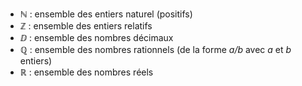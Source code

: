 - ℕ : ensemble des entiers naturel (positifs)
- ℤ : ensemble des entiers relatifs 
- ⅅ : ensemble des nombres décimaux
- ℚ : ensemble des nombres rationnels (de la forme *a/b* avec *a* et *b* entiers)
- ℝ : ensemble des nombres réels
